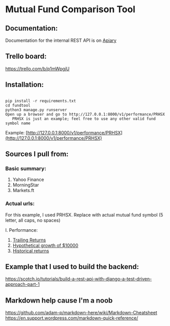 # Mutual Fund Comparison Tool

## Documentation:
Documentation for the internal REST API is on [Apiary](https://mutualfundcomparisontoolapi.docs.apiary.io/#)

## Trello board:
https://trello.com/b/p1mWpgjU

## Installation:
```

pip install -r requirements.txt
cd fundtool
python3 manage.py runserver
Open up a browser and go to http://127.0.0.1:8000/v1/performance/PRHSX
   PRHSX is just an example; feel free to use any other valid fund symbol name
```
Example:    [http://127.0.0.1:8000/v1/performance/PRHSX](http://127.0.0.1:8000/v1/performance/PRHSX)

## Sources I pull from:
### Basic summary:
1. Yahoo Finance
2. MorningStar
3. Markets.ft

### Actual urls:
For this example, I used PRHSX. Replace with actual mutual fund symbol (5 letter, all caps, no spaces)

I. Performance:
   1. [Trailing Returns](http://performance.morningstar.com/perform/Performance/fund/trailing-total-returns.action?&t=PRHSX>&cur=&ops=clear&s=0P00001L8R&ndec=2&ep=true&align=q&annlz=true&comparisonRemove=false&loccat=&taxadj=&benchmarkSecId=&benchmarktype=)
   2. [Hypothetical growth of $10000](https://markets.ft.com/data/funds/ajax/US/get-comparison-panel?data={"comparisons":["PRHSX"],"openPanels":["Performance"]})
   3. [Historical returns](https://finance.yahoo.com/quote/PRHSX/performance?p=PRHSX)



## Example that I used to build the backend:
https://scotch.io/tutorials/build-a-rest-api-with-django-a-test-driven-approach-part-1






## Markdown help cause I'm a noob
https://github.com/adam-p/markdown-here/wiki/Markdown-Cheatsheet
https://en.support.wordpress.com/markdown-quick-reference/
